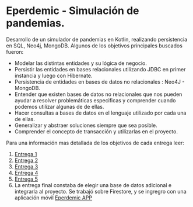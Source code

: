 # Eperdemic - Simulación de pandemias.

Desarrollo de un simulador de pandemias en Kotlin, realizando persistencia en SQL, Neo4j, MongoDB. Algunos de los objetivos principales buscados fueron:

* Modelar las distintas entidades y su lógica de negocio.
* Persistir las entidades en bases relacionales utilizando JDBC en primer instancia y luego con Hibernate.
* Persistencia de entidades en bases de datos no relacionales : Neo4J - MongoDB.
* Entender que existen bases de datos no relacionales que nos pueden ayudar a resolver problemáticas especificas y comprender cuando podemos utilizar algunas de de ellas. 
* Hacer consultas a bases de datos en el lenguaje utilizado por cada una de ellas.
* Generalizar y abstraer soluciones siempre que sea posible.
* Comprender el concepto de transacción y utilizarlas en el proyecto.

 Para una información mas detallada de los objetivos de cada entrega leer:
 1.  [Entrega 1](https://github.com/matiasnfuentes/persistencia/blob/master/enunciado/entrega1/entrega1.md)
 2.  [Entrega 2](https://github.com/matiasnfuentes/persistencia/blob/master/enunciado/entrega2/hito1.md)
 3.  [Entrega 3](https://github.com/matiasnfuentes/persistencia/blob/master/enunciado/entrega3/entrega3.md)
 4. [Entrega 4](https://github.com/matiasnfuentes/persistencia/blob/master/enunciado/entrega4/entrega4.md)
 5. [Entrega 5](https://github.com/matiasnfuentes/persistencia/blob/master/enunciado/entrega5/entrega5.md)
 6. La entrega final constaba de elegir una base de datos adicional e integrarla al proyecto. Se trabajó sobre Firestore, y se ingregro con una aplicación móvil [Eperdemic APP](https://github.com/matiasnfuentes/eperdemic-mobile-app)
